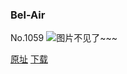 ### Bel-Air
No.1059
![图片不见了~~~](https://imgs.xkcd.com/comics/bel_air.png)

[原址](https://xkcd.com//1059) [下载](https://imgs.xkcd.com/comics/bel_air.png)

